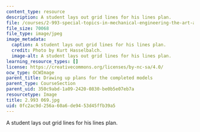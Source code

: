 ```yaml
---
content_type: resource
description: A student lays out grid lines for his lines plan.
file: /courses/2-993-special-topics-in-mechanical-engineering-the-art-and-science-of-boat-design-january-iap-2007/0fc2ac9d256a60a6de9453d45ffb39a5_2993069.jpg
file_size: 70068
file_type: image/jpeg
image_metadata:
  caption: A student lays out grid lines for his lines plan.
  credit: Photo by Kurt Hasselbalch.
  image-alt: A student lays out grid lines for his lines plan.
learning_resource_types: []
license: https://creativecommons.org/licenses/by-nc-sa/4.0/
ocw_type: OCWImage
parent_title: Drawing up plans for the completed models
parent_type: CourseSection
parent_uid: 350c9abd-1a09-2420-0830-be0b5e07eb7a
resourcetype: Image
title: 2.993 069.jpg
uid: 0fc2ac9d-256a-60a6-de94-53d45ffb39a5
---
```

A student lays out grid lines for his lines plan.